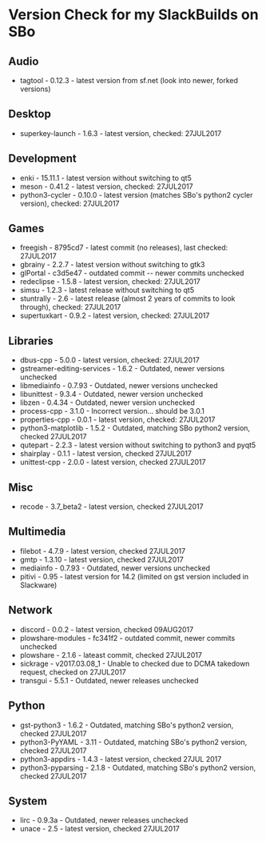 # Version Check for my SlackBuilds on SBo

## Audio
* tagtool - 0.12.3 - latest version from sf.net (look into newer, forked versions)

## Desktop
* superkey-launch - 1.6.3 - latest version, checked: 27JUL2017

## Development
* enki - 15.11.1 - latest version without switching to qt5
* meson - 0.41.2 - latest version, checked: 27JUL2017
* python3-cycler - 0.10.0 - latest version (matches SBo's python2 cycler version), checked: 27JUL2017

## Games
* freegish - 8795cd7 - latest commit (no releases), last checked: 27JUL2017
* gbrainy - 2.2.7 - latest version without switching to gtk3
* glPortal - c3d5e47 - outdated commit -- newer commits unchecked
* redeclipse - 1.5.8 - latest version, checked: 27JUL2017
* simsu - 1.2.3 - latest release without switching to qt5
* stuntrally - 2.6 - latest release (almost 2 years of commits to look through), checked: 27JUL2017
* supertuxkart - 0.9.2 - latest version, checked: 27JUL2017

## Libraries
* dbus-cpp - 5.0.0 - latest version, checked: 27JUL2017
* gstreamer-editing-services - 1.6.2 - Outdated, newer versions unchecked
* libmediainfo - 0.7.93 - Outdated, newer versions unchecked
* libunittest - 9.3.4 - Outdated, newer version unchecked
* libzen - 0.4.34 - Outdated, newer version unchecked
* process-cpp - 3.1.0 - Incorrect version... should be 3.0.1
* properties-cpp - 0.0.1 - latest version, checked: 27JUL2017
* python3-matplotlib - 1.5.2 - Outdated, matching SBo python2 version, checked 27JUL2017
* qutepart - 2.2.3 - latest version without switching to python3 and pyqt5
* shairplay - 0.1.1 - latest version, checked 27JUL2017
* unittest-cpp - 2.0.0 - latest version, checked 27JUL2017

## Misc
* recode - 3.7_beta2 - latest version, checked 27JUL2017

## Multimedia
* filebot - 4.7.9 - latest version, checked 27JUL2017
* gmtp - 1.3.10 - latest version, checked 27JUL2017
* mediainfo - 0.7.93 - Outdated, newer versions unchecked
* pitivi - 0.95 - latest version for 14.2 (limited on gst version included in Slackware)

## Network
* discord - 0.0.2 - latest version, checked 09AUG2017
* plowshare-modules - fc341f2 - outdated commit, newer commits unchecked
* plowshare - 2.1.6 - lateast commit, checked 27JUL2017
* sickrage - v2017.03.08_1 - Unable to checked due to DCMA takedown request, checked on 27JUL2017
* transgui - 5.5.1 - Outdated, newer releases unchecked

## Python
* gst-python3 - 1.6.2 - Outdated, matching SBo's python2 version, checked 27JUL2017
* python3-PyYAML - 3.11 - Outdated, matching SBo's python2 version, checked 27JUL2017
* python3-appdirs - 1.4.3 - latest version, checked 27JUL 2017
* python3-pyparsing - 2.1.8 - Outdated, matching SBo's python2 version, checked 27JUL2017

## System
* lirc - 0.9.3a - Outdated, newer releases unchecked
* unace - 2.5 - latest version, checked 27JUL2017

